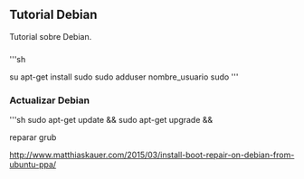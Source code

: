 ## Tutorial Debian

Tutorial sobre Debian.

###
'''sh

su
apt-get install sudo
sudo adduser nombre_usuario sudo
'''

### Actualizar Debian

'''sh
sudo apt-get update && sudo apt-get upgrade &&


reparar grub

http://www.matthiaskauer.com/2015/03/install-boot-repair-on-debian-from-ubuntu-ppa/


